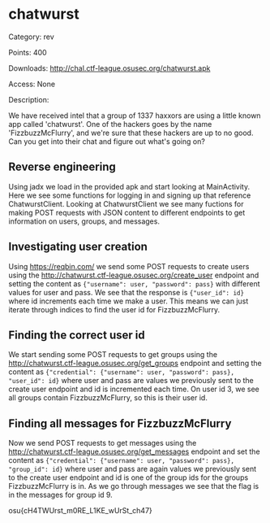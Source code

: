 # **chatwurst**

Category: rev

Points: 400

Downloads: http://chal.ctf-league.osusec.org/chatwurst.apk

Access: None

Description:

We have received intel that a group of 1337 haxxors are using a little known app called 'chatwurst'. One of the hackers goes by the name 'FizzbuzzMcFlurry', and we're sure that these hackers are up to no good. Can you get into their chat and figure out what's going on?

## **Reverse engineering**

Using jadx we load in the provided apk and start looking at MainActivity. Here we see some functions for logging in and signing up that reference ChatwurstClient. Looking at ChatwurstClient we see many fuctions for making POST requests with JSON content to different endpoints to get information on users, groups, and messages.

## **Investigating user creation**

Using https://reqbin.com/ we send some POST requests to create users using the http://chatwurst.ctf-league.osusec.org/create_user endpoint and setting the content as `{"username": user, "password": pass}` with different values for user and pass. We see that the response is `{"user_id": id}` where id increments each time we make a user. This means we can just iterate through indices to find the user id for FizzbuzzMcFlurry.

## **Finding the correct user id**

We start sending some POST requests to get groups using the http://chatwurst.ctf-league.osusec.org/get_groups endpoint and setting the content as `{"credential": {"username": user, "password": pass}, "user_id": id}` where user and pass are values we previously sent to the create user endpoint and id is incremented each time. On user id 3, we see all groups contain FizzbuzzMcFlurry, so this is their user id.

## **Finding all messages for FizzbuzzMcFlurry**

Now we send POST requests to get messages using the http://chatwurst.ctf-league.osusec.org/get_messages endpoint and set the content as `{"credential": {"username": user, "password": pass}, "group_id": id}` where user and pass are again values we previously sent to the create user endpoint and id is one of the group ids for the groups FizzbuzzMcFlurry is in. As we go through messages we see that the flag is in the messages for group id 9.

osu{cH4TWUrst_m0RE_L1KE_wUrSt_ch47}